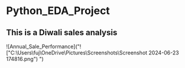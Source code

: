 # Python_EDA_Project 
## This is a Diwali sales analysis 

![Annual_Sale_Performance]("!["C:\Users\fuj\OneDrive\Pictures\Screenshots\Screenshot 2024-06-23 174816.png")
")
